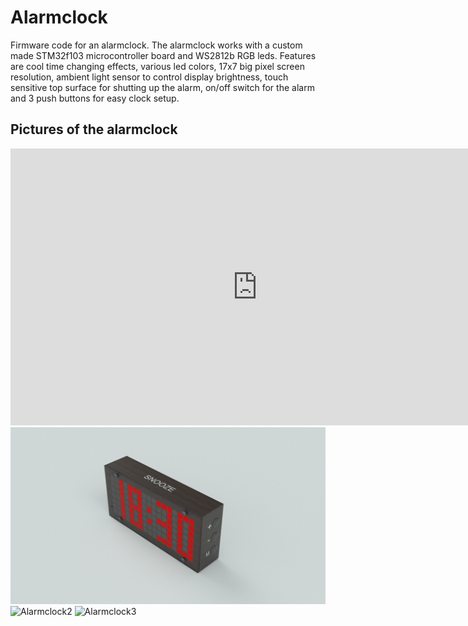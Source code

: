 # Alarmclock
Firmware code for an alarmclock. The alarmclock works with a custom made STM32f103 microcontroller board and WS2812b RGB leds. Features are cool time changing effects, various led colors, 17x7 big pixel screen resolution, ambient light sensor to control display brightness, touch sensitive top surface for shutting up the alarm, on/off switch for the alarm and 3 push buttons for easy clock setup.

<html>
<body>

<h2>Pictures of the alarmclock</h2>
<iframe frameborder="0" scrolling="no" marginheight="0" marginwidth="0"width="788.54" height="443" type="text/html" src="https://www.youtube.com/embed/DBXH9jJRaDk?autoplay=0&fs=0&iv_load_policy=3&showinfo=0&rel=0&cc_load_policy=0&start=0&end=0&origin=https://youtubeembedcode.com"><div><small><a href="https://youtubeembedcode.com/en/">https://youtubeembedcode.com/en/</a></small></div><div><small><a href="https://www.unorules.org/uno-attack-rules/">Uno rules</a></small></div></iframe>
<img src="https://github.com/nicokorn/Alarmclock/blob/master/pictures/image_1.png" alt="Alarmclock1">
<img src="https://github.com/nicokorn/Alarmclock/blob/master/pictures/image_2.jpg" alt="Alarmclock2">
<img src="https://github.com/nicokorn/Alarmclock/blob/master/pictures/image_3.jpg" alt="Alarmclock3">

</body>
</html>
